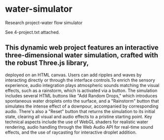 # water-simulator

Research project-water flow simulator

See 4-project.txt attached.

## This dynamic web project features an interactive three-dimensional water simulation, crafted with the robust Three.js library, 
deployed on an HTML canvas. Users can add ripples and waves by interacting directly or through the interface controls.To enrich 
the sensory experience, audio integration plays atmospheric sounds matching the visual effects, such as a rainstorm, which is 
activated via a button. The simulation includes several HTML buttons like "Add Random Drops," which introduces spontaneous water
droplets onto the surface, and a "Rainstorm" button that simulates the intense effect of a downpour, accompanied by corresponding 
audio. There's also a "Reset" button that returns the simulation to its initial state, clearing all visual and audio effects to a 
pristine starting point. Key technical aspects include the use of WebGL shaders for realistic water rendering, audio handling 
through the Web Audio API for real-time sound effects, and the use of raycasting for interactive droplet addition. 
